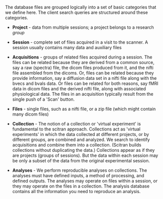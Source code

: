 The database files are grouped logically into a set of basic categories that we define here.  The client search queries are structured around these categories.

* **Project** - data from multiple sessions; a project belongs to a research *group* 
* **Session** - complete set of files acquired in a visit to the scanner.  A session usually contains many data and auxiliary files
* **Acquisitions** - groups of related files acquired during a session.  The files can be related because they are derived from a common source, say a raw (spectra) file, the dicom files produced from it, and the nifti file assembled from the dicoms.  Or, files can be related because they provide information, say a diffusion data set in a nifti file along with the bvecs and bvals data.  Or files can be related for both reasons, say fMRI data in dicom files and the derived nifti file, along with associated physiological data.  The files in an acquisition typically result from the single push of a 'Scan' button.
* **Files** - single files, such as a nifti file, or a zip file (which might contain many dicom files)

* **Collection** - The notion of a collection or 'virtual experiment' is fundamental to the scitran approach.  Collections act as 'virtual experiments' in which the data collected at different projects, or by different groups, are combined and analyzed.  We search to identify acquisitions and combine them into a collection.  (Scitran builds collections without duplicating the data.) Collections appear as if they are projects (groups of sessions).  But the data within each session may be only a subset of the data from the original experimental session.

* **Analyses** - We perform reproducible analyses on collections.  The analyses must have defined inputs, a method of processing, and defined outputs.  The analyses may operate on files within a session, or they may operate on the files in a collection. The analysis database contains all the information you need to reproduce an analysis.